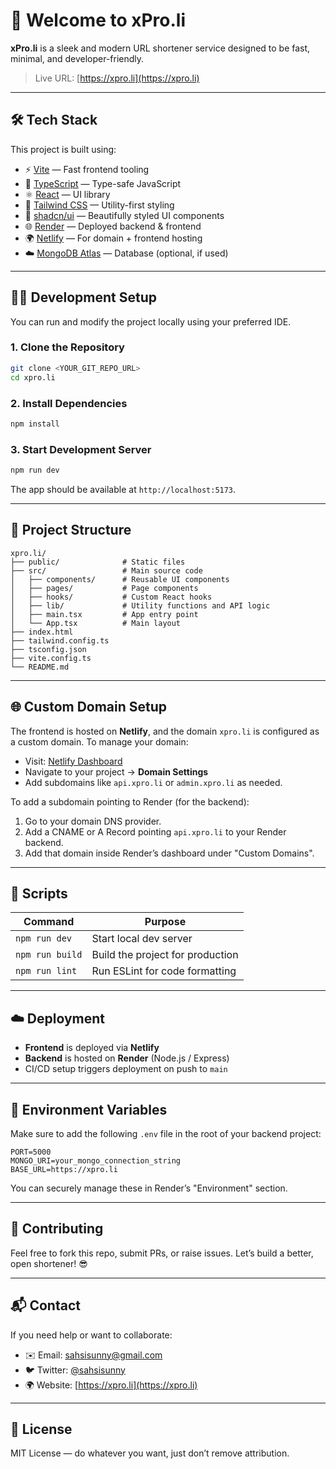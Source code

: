 
# 🚀 Welcome to xPro.li

**xPro.li** is a sleek and modern URL shortener service designed to be fast, minimal, and developer-friendly.

> Live URL: [https://xpro.li](https://xpro.li)

---

## 🛠️ Tech Stack

This project is built using:

- ⚡ [Vite](https://vitejs.dev/) — Fast frontend tooling
- 🧠 [TypeScript](https://www.typescriptlang.org/) — Type-safe JavaScript
- ⚛️ [React](https://reactjs.org/) — UI library
- 🎨 [Tailwind CSS](https://tailwindcss.com/) — Utility-first styling
- 🧩 [shadcn/ui](https://ui.shadcn.com/) — Beautifully styled UI components
- 🌐 [Render](https://render.com/) — Deployed backend & frontend
- 🌍 [Netlify](https://www.netlify.com/) — For domain + frontend hosting
- ☁️ [MongoDB Atlas](https://www.mongodb.com/atlas/database) — Database (optional, if used)

---

## 🧑‍💻 Development Setup

You can run and modify the project locally using your preferred IDE.

### 1. Clone the Repository

```bash
git clone <YOUR_GIT_REPO_URL>
cd xpro.li
```

### 2. Install Dependencies

```bash
npm install
```

### 3. Start Development Server

```bash
npm run dev
```

The app should be available at `http://localhost:5173`.

---

## 📁 Project Structure

```
xpro.li/
├── public/              # Static files
├── src/                 # Main source code
│   ├── components/      # Reusable UI components
│   ├── pages/           # Page components
│   ├── hooks/           # Custom React hooks
│   ├── lib/             # Utility functions and API logic
│   ├── main.tsx         # App entry point
│   └── App.tsx          # Main layout
├── index.html
├── tailwind.config.ts
├── tsconfig.json
├── vite.config.ts
└── README.md
```

---

## 🌐 Custom Domain Setup

The frontend is hosted on **Netlify**, and the domain `xpro.li` is configured as a custom domain. To manage your domain:

- Visit: [Netlify Dashboard](https://app.netlify.com/)
- Navigate to your project → **Domain Settings**
- Add subdomains like `api.xpro.li` or `admin.xpro.li` as needed.

To add a subdomain pointing to Render (for the backend):
1. Go to your domain DNS provider.
2. Add a CNAME or A Record pointing `api.xpro.li` to your Render backend.
3. Add that domain inside Render’s dashboard under "Custom Domains".

---

## 🧪 Scripts

| Command         | Purpose                            |
|----------------|------------------------------------|
| `npm run dev`  | Start local dev server             |
| `npm run build`| Build the project for production   |
| `npm run lint` | Run ESLint for code formatting     |

---

## ☁️ Deployment

- **Frontend** is deployed via **Netlify**
- **Backend** is hosted on **Render** (Node.js / Express)
- CI/CD setup triggers deployment on push to `main`

---

## 🔐 Environment Variables

Make sure to add the following `.env` file in the root of your backend project:

```env
PORT=5000
MONGO_URI=your_mongo_connection_string
BASE_URL=https://xpro.li
```

You can securely manage these in Render’s "Environment" section.

---

## 🧠 Contributing

Feel free to fork this repo, submit PRs, or raise issues. Let’s build a better, open shortener! 😎

---

## 📬 Contact

If you need help or want to collaborate:

- ✉️ Email: sahsisunny@gmail.com
- 🐦 Twitter: [@sahsisunny](https://twitter.com/sahsisunny)
- 🌍 Website: [https://xpro.li](https://xpro.li)

---

## 📄 License

MIT License — do whatever you want, just don’t remove attribution.

